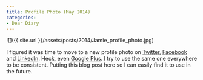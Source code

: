 ```yaml
---
title: Profile Photo (May 2014)
categories:
- Dear Diary
---
```


![]({{ site.url }}/assets/posts/2014/Jamie_profile_photo.jpg)
  



I figured it was time to move to a new profile photo on [Twitter](https://twitter.com/thingles), [Facebook](https://www.facebook.com/thingles) and [LinkedIn](https://www.linkedin.com/in/jthingelstad). Heck, even [Google Plus](https://plus.google.com/u/1/+JamieThingelstad/posts). I try to use the same one everywhere to be consistent. Putting this blog post here so I can easily find it to use in the future.
